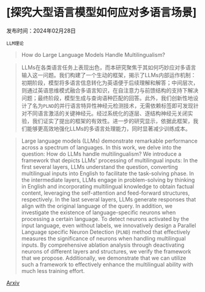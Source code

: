 # [探究大型语言模型如何应对多语言场景]

发布时间：2024年02月28日

`LLM理论`

> How do Large Language Models Handle Multilingualism?

> LLMs在各类语言任务上表现出色，而本研究聚焦于其如何巧妙应对多语言输入这一问题。我们构建了一个生动的框架，揭示了LLMs内部运作机制：初期阶段，模型将多语言信息转化为英语便于后续理解和解答；中间层次，则通过英语思维模式融合多语言知识，在自注意力与前馈结构的支持下解决问题；最终阶段，模型生成与查询语种匹配的回答。此外，我们创新性地设计了名为$\texttt{PLND}$的并行语言特异性神经元检测技术，无需依赖标签即可发现针对不同语言激活的关键神经元。经过系统化的逐层、逐结构神经元关闭实验，我们证实了提出的框架的有效性。进一步的研究显示，依据此框架，我们能够更高效地强化LLMs的多语言处理能力，同时显著减少训练成本。

> Large language models (LLMs) demonstrate remarkable performance across a spectrum of languages. In this work, we delve into the question: How do LLMs handle multilingualism? We introduce a framework that depicts LLMs' processing of multilingual inputs: In the first several layers, LLMs understand the question, converting multilingual inputs into English to facilitate the task-solving phase. In the intermediate layers, LLMs engage in problem-solving by thinking in English and incorporating multilingual knowledge to obtain factual content, leveraging the self-attention and feed-forward structures, respectively. In the last several layers, LLMs generate responses that align with the original language of the query. In addition, we investigate the existence of language-specific neurons when processing a certain language. To detect neurons activated by the input language, even without labels, we innovatively design a Parallel Language specific Neuron Detection ($\texttt{PLND}$) method that effectively measures the significance of neurons when handling multilingual inputs. By comprehensive ablation analysis through deactivating neurons of different layers and structures, we verify the framework that we propose. Additionally, we demonstrate that we can utilize such a framework to effectively enhance the multilingual ability with much less training effort.

[Arxiv](https://arxiv.org/abs/2402.18815)